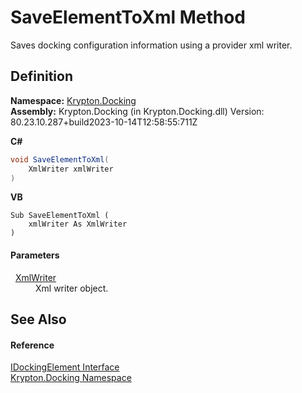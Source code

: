 # SaveElementToXml Method


Saves docking configuration information using a provider xml writer.



## Definition
**Namespace:** <a href="98399376-cf41-9454-4b4d-4fab2ca20bc7.md">Krypton.Docking</a>  
**Assembly:** Krypton.Docking (in Krypton.Docking.dll) Version: 80.23.10.287+build2023-10-14T12:58:55:711Z

**C#**
``` C#
void SaveElementToXml(
	XmlWriter xmlWriter
)
```
**VB**
``` VB
Sub SaveElementToXml ( 
	xmlWriter As XmlWriter
)
```



#### Parameters
<dl><dt>  <a href="https://learn.microsoft.com/dotnet/api/system.xml.xmlwriter" target="_blank" rel="noopener noreferrer">XmlWriter</a></dt><dd>Xml writer object.</dd></dl>

## See Also


#### Reference
<a href="7a8c0862-7f74-27fa-175f-cc894ff97478.md">IDockingElement Interface</a>  
<a href="98399376-cf41-9454-4b4d-4fab2ca20bc7.md">Krypton.Docking Namespace</a>  
